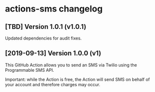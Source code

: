 actions-sms changelog
=====================

[TBD] Version 1.0.1 (v1.0.1)
---------------------------
Updated dependencies for audit fixes.


[2019-09-13] Version 1.0.0 (v1)
---------------------------
This GitHub Action allows you to send an SMS via Twilio using the Programmable SMS API.

Important: while the Action is free, the Action will send SMS on behalf of your account and therefore charges may occur.

